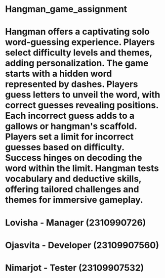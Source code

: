 # Hangman_game_assignment
# 
# Hangman offers a captivating solo word-guessing experience. Players select difficulty levels and themes, adding personalization. The game starts with a hidden word represented by dashes. Players guess letters to unveil the word, with correct guesses revealing positions. Each incorrect guess adds to a gallows or hangman's scaffold. Players set a limit for incorrect guesses based on difficulty. Success hinges on decoding the word within the limit. Hangman tests vocabulary and deductive skills, offering tailored challenges and themes for immersive gameplay.
# Lovisha - Manager (2310990726)
# Ojasvita - Developer (23109907560)
# Nimarjot - Tester (23109907532)
